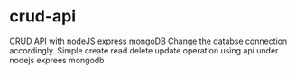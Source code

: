 # crud-api
CRUD API with nodeJS express mongoDB
Change the databse connection accordingly.
Simple create read delete update operation using api under nodejs exprees mongodb
